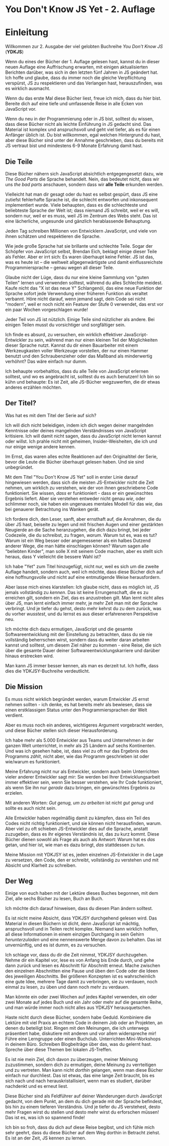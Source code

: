 # You Don't Know JS Yet - 2. Auflage

# Einleitung

Willkommen zur 2. Ausgabe der viel gelobten Buchreihe _You Don't Know JS_ (**YDKJS**)

Wenn du eines der Bücher der 1. Auflage gelesen hast, kannst du in dieser neuen Auflage eine Auffrischung erwarten, mit einigen aktualisierten Berichten darüber, was sich in den letzten fünf Jahren in JS geändert hat. Ich hoffe und glaube, dass du immer noch die gleiche Verpflichtung verspürst, JS zu respektieren und das Verlangen hast, herauszufinden, was es wirklich ausmacht.

Wenn du das erste Mal diese Bücher liest, freue ich mich, dass du hier bist. Bereite dich auf eine tiefe und umfassende Reise in alle Ecken von JavaScript vor.

Wenn du neu in der Programmierung oder in JS bist, solltest du wissen, dass diese Bücher nicht als leichte Einführung in JS gedacht sind. Das Material ist komplex und anspruchsvoll und geht viel tiefer, als es für einen Anfänger üblich ist. Du bist willkommen, egal welchen Hintergrund du hast, aber diese Bücher sind unter der Annahme geschrieben, dass du bereits mit JS vertraut bist und mindestens 6-9 Monate Erfahrung damit hast.

## Die Teile

Diese Bücher nähern sich JavaScript absichtlich entgegengesetzt dazu, wie _The Good Parts_ die Sprache behandelt. Nein, das bedeutet nicht, dass wir uns _the bad parts_ anschauen, sondern dass wir **alle Teile** erkunden werden.

Vielleicht hat man dir gesagt oder du hast es selbst gespürt, dass JS eine zutiefst fehlerhafte Sprache ist, die schlecht entworfen und inkonsequent implementiert wurde. Viele behaupten, dass es die schlechteste und beliebteste Sprache der Welt ist; dass niemand JS schreibt, weil er es will, sondern nur, weil er es muss, weil JS im Zentrum des Webs steht. Das ist eine lächerliche, ungesunde und gänzlich herablassende Behauptung.

Jeden Tag schreiben Millionen von Entwicklern JavaScript, und viele von ihnen schätzen und respektieren die Sprache.

Wie jede große Sprache hat sie brillante und schlechte Teile. Sogar der Schöpfer von JavaScript selbst, Brendan Eich, beklagt einige dieser Teile als Fehler. Aber er irrt sich: Es waren überhaupt keine Fehler. JS ist das, was es heute ist – die weltweit allgegenwärtigste und damit einflussreichste Programmiersprache – genau wegen all dieser Teile.

Glaube nicht der Lüge, dass du nur eine kleine Sammlung von "guten Teilen" lernen und verwenden solltest, während du alles Schlechte meidest. Kaufe nicht das "X ist das neue Y" Schlangenöl, das eine neue Funktion der Sprache sofort jede Verwendung einer früheren Funktion als veraltet verbannt. Höre nicht darauf, wenn jemand sagt, dein Code sei nicht "modern", weil er noch nicht ein Feature der Stufe 0 verwendet, das erst vor ein paar Wochen vorgeschlagen wurde!

Jeder Teil von JS ist nützlich. Einige Teile sind nützlicher als andere. Bei einigen Teilen musst du vorsichtiger und sorgfältiger sein.

Ich finde es absurd, zu versuchen, ein wirklich effektiver JavaScript-Entwickler zu sein, während man nur einen kleinen Teil der Möglichkeiten dieser Sprache nutzt. Kannst du dir einen Bauarbeiter mit einem Werkzeugkasten voller Werkzeuge vorstellen, der nur einen Hammer benutzt und den Schraubenzieher oder das Maßband als minderwertig verhöhnt? Das wäre einfach nur dumm.

Ich behaupte vorbehaltlos, dass du alle Teile von JavaScript erlernen solltest, und wo es angebracht ist, solltest du es auch benutzen! Ich bin so kühn und behaupte: Es ist Zeit, alle JS-Bücher wegzuwerfen, die dir etwas anderes erzählen möchten.

## Der Titel?

Was hat es mit dem Titel der Serie auf sich?

Ich will dich nicht beleidigen, indem ich dich wegen deiner mangelnden Kenntnisse oder deines mangelnden Verständnisses von JavaScript kritisiere. Ich will damit nicht sagen, dass du JavaScript nicht lernen kannst oder willst. Ich prahle nicht mit geheimen, Insider-Weisheiten, die ich und nur einige wenige andere kennen.

Im Ernst, das waren alles echte Reaktionen auf den Originaltitel der Serie, bevor die Leute die Bücher überhaupt gelesen haben. Und sie sind unbegründet.

Mit dem Titel "You Don't Know JS Yet" soll in erster Linie darauf hingewiesen werden, dass sich die meisten JS-Entwickler nicht die Zeit nehmen, um wirklich zu verstehen, wie der von ihnen geschriebene Code funktioniert. Sie wissen, _dass_ er funktioniert - dass er ein gewünschtes Ergebnis liefert. Aber sie verstehen entweder nicht genau _wie_, oder schlimmer noch, sie haben ein ungenaues mentales Modell für das _wie_, das bei genauerer Betrachtung ins Wanken gerät.

Ich fordere dich, den Leser, sanft, aber ernsthaft auf, die Annahmen, die du über JS hast, beiseite zu legen und mit frischen Augen und einer gestärkten Neugierde an die Sache heranzugehen, die dich dazu bringt, bei jeder Codezeile, die du schreibst, zu fragen, _warum_. Warum tut es, was es tut? Warum ist ein Weg besser oder angemessener als ein halbes Dutzend anderer Wege, die man hätte einschlagen können? Warum sagen alle "beliebten Kinder", man solle X mit seinem Code machen, aber es stellt sich heraus, dass Y vielleicht die bessere Wahl ist?

Ich habe "Yet" zum Titel hinzugefügt, nicht nur, weil es sich um die zweite Auflage handelt, sondern auch, weil ich möchte, dass diese Bücher dich auf eine hoffnungsvolle und nicht auf eine entmutigende Weise herausfordern.

Aber lasse mich eines klarstellen: Ich glaube nicht, dass es möglich ist, JS jemals vollständig zu _kennen_. Das ist keine Errungenschaft, die es zu erreichen gilt, sondern ein Ziel, das es anzustreben gilt. Man lernt nicht alles über JS, man lernt einfach immer mehr, je mehr Zeit man mit der Sprache verbringt. Und je tiefer du gehst, desto mehr kehrst du zu dem zurück, was du vorher _wusstest_, und du lernst es aus dieser erfahreneren Perspektive neu.

Ich möchte dich dazu ermutigen, JavaScript und die gesamte Softwareentwicklung mit der Einstellung zu betrachten, dass du sie nie vollständig beherrschen wirst, sondern dass du weiter daran arbeiten kannst und solltest, um diesem Ziel näher zu kommen - eine Reise, die sich über die gesamte Dauer deiner Softwareentwicklungskarriere und darüber hinaus erstrecken wird.

Man kann JS immer besser kennen, als man es derzeit tut. Ich hoffe, dass dies die YDKJSY-Buchreihe verdeutlicht.

## Die Mission

Es muss nicht wirklich begründet werden, warum Entwickler JS ernst nehmen sollten - ich denke, es hat bereits mehr als bewiesen, dass sie einen erstklassigen Status unter den Programmiersprachen der Welt verdient.

Aber es muss noch ein anderes, wichtigeres Argument vorgebracht werden, und diese Bücher stellen sich dieser Herausforderung.

Ich habe mehr als 5.000 Entwickler aus Teams und Unternehmen in der ganzen Welt unterrichtet, in mehr als 25 Ländern auf sechs Kontinenten. Und was ich gesehen habe, ist, dass viel zu oft nur das Ergebnis des Programms _zählt_, nicht aber, wie das Programm geschrieben ist oder wie/warum es funktioniert.

Meine Erfahrung nicht nur als Entwickler, sondern auch beim Unterrichten vieler anderer Entwickler sagt mir: Sie werden bei Ihrer Entwicklungsarbeit immer effektiver sein, wenn Sie besser verstehen, wie Ihr Code funktioniert, als wenn Sie ihn nur _gerade_ dazu bringen, ein gewünschtes Ergebnis zu erzielen.

Mit anderen Worten: _Gut genug, um zu arbeiten_ ist nicht _gut genug_ und sollte es auch nicht sein.

Alle Entwickler haben regelmäßig damit zu kämpfen, dass ein Teil des Codes nicht richtig funktioniert, und sie können nicht herausfinden, warum. Aber viel zu oft schieben JS-Entwickler dies auf die Sprache, anstatt zuzugeben, dass es ihr eigenes Verständnis ist, das zu kurz kommt. Diese Bücher dienen sowohl als Frage als auch als Antwort: Warum hat es _das_ getan, und hier ist, wie man es dazu bringt, _das_ stattdessen zu tun.

Meine Mission mit YDKJSY ist es, jeden einzelnen JS-Entwickler in die Lage zu versetzen, den Code, den er schreibt, vollständig zu verstehen und mit Absicht und Klarheit zu schreiben.

## Der Weg

Einige von euch haben mit der Lektüre dieses Buches begonnen, mit dem Ziel, alle sechs Bücher zu lesen, Buch an Buch.

Ich möchte dich darauf hinweisen, dass du diesen Plan ändern solltest.

Es ist nicht meine Absicht, dass YDKJSY durchgehend gelesen wird. Das Material in diesen Büchern ist dicht, denn JavaScript ist mächtig, anspruchsvoll und in Teilen recht komplex. Niemand kann wirklich hoffen, all diese Informationen in einem einzigen Durchgang in sein Gehirn _herunterzuladen_ und eine nennenswerte Menge davon zu behalten. Das ist unvernünftig, und es ist dumm, es zu versuchen.

Ich schlage vor, dass du dir die Zeit nimmst, YDKJSY durchzugehen. Nehme dir ein Kapitel vor, lese es von Anfang bis Ende durch, und gehe dann zurück und lesen es Abschnitt für Abschnitt erneut. Mache zwischen den einzelnen Abschnitten eine Pause und üben den Code oder die Ideen des jeweiligen Abschnitts. Bei größeren Konzepten ist es wahrscheinlich eine gute Idee, mehrere Tage damit zu verbringen, sie zu verdauen, noch einmal zu lesen, zu üben und dann noch mehr zu verdauen.

Man könnte ein oder zwei Wochen auf jedes Kapitel verwenden, ein oder zwei Monate auf jedes Buch und ein Jahr oder mehr auf die gesamte Reihe, und man würde immer noch nicht alles aus YDKJSY herausquetschen.

Haste nicht durch diese Bücher, sondern habe Geduld. Kombiniere die Lektüre mit viel Praxis an echtem Code in deinem Job oder an Projekten, an denen du beteiligt bist. Ringen mit den Meinungen, die ich unterwegs präsentiert habe, diskutiere mit anderen und vor allem widerspreche mir! Führe eine Lerngruppe oder einen Buchclub. Unterrichten Mini-Workshops in deinem Büro. Schreiben Blogbeiträge über das, was du gelernt hast. Spreche über diese Themen bei lokalen JS-Treffen.

Es ist nie mein Ziel, dich davon zu überzeugen, meiner Meinung zuzustimmen, sondern dich zu ermutigen, deine Meinung zu verrteitigen und zu vertreten. Man kann nicht _dorthin_ gelangen, wenn man diese Bücher einfach nur durchliest. Das ist etwas, das eine lange Zeit braucht, bis es sich nach und nach herauskristallisiert, wenn man es studiert, darüber nachdenkt und es erneut liest.

Diese Bücher sind als Feldführer auf deiner Wanderungen durch JavaScript gedacht, von dem Punkt, an dem du dich gerade mit der Sprache befindest, bis hin zu einem tieferen Verständnis. Und je tiefer du JS verstehest, desto mehr Fragen wirst du stellen und desto mehr wirst du erforschen müssen! Das ist es, was ich so spannend finde!

Ich bin so froh, dass du dich auf diese Reise begibst, und ich fühle mich sehr geehrt, dass du diese Bücher auf dem Weg dorthin in Betracht ziehst. Es ist an der Zeit, JS kennen zu lernen. 